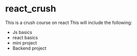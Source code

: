 # react_crush
This is a crush course on react
This will include the following:
- Js basics
- react basics
- mini project
- Backend project
